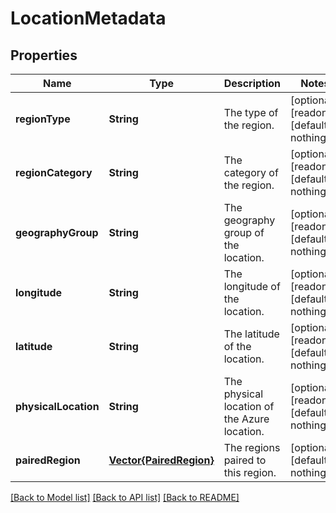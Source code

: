 # LocationMetadata


## Properties
Name | Type | Description | Notes
------------ | ------------- | ------------- | -------------
**regionType** | **String** | The type of the region. | [optional] [readonly] [default to nothing]
**regionCategory** | **String** | The category of the region. | [optional] [readonly] [default to nothing]
**geographyGroup** | **String** | The geography group of the location. | [optional] [readonly] [default to nothing]
**longitude** | **String** | The longitude of the location. | [optional] [readonly] [default to nothing]
**latitude** | **String** | The latitude of the location. | [optional] [readonly] [default to nothing]
**physicalLocation** | **String** | The physical location of the Azure location. | [optional] [readonly] [default to nothing]
**pairedRegion** | [**Vector{PairedRegion}**](PairedRegion.md) | The regions paired to this region. | [optional] [default to nothing]


[[Back to Model list]](../README.md#models) [[Back to API list]](../README.md#api-endpoints) [[Back to README]](../README.md)


